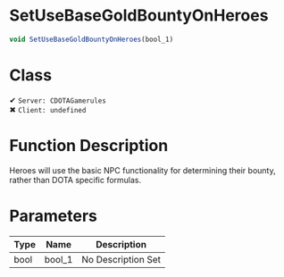 # SetUseBaseGoldBountyOnHeroes
```js	
void SetUseBaseGoldBountyOnHeroes(bool_1)
```
# Class
✔ `Server: CDOTAGamerules`  
✖ `Client: undefined`  

# Function Description
Heroes will use the basic NPC functionality for determining their bounty, rather than DOTA specific formulas.
# Parameters
Type|Name|Description
--|--|--
bool|bool_1|No Description Set
